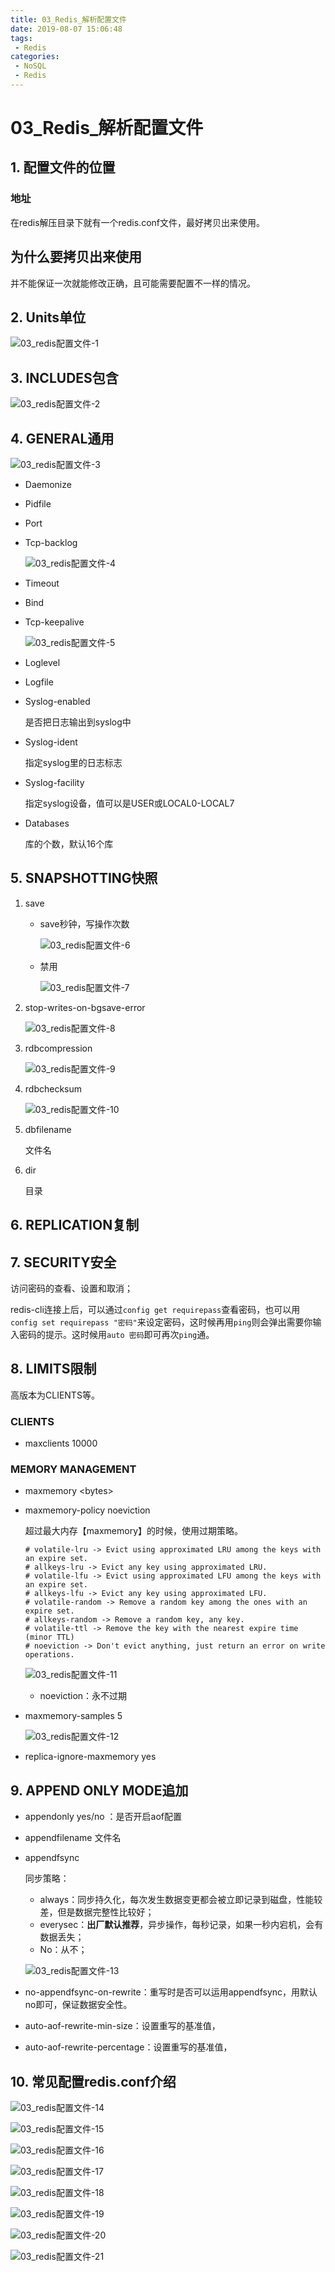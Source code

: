 ```yaml
---
title: 03_Redis_解析配置文件
date: 2019-08-07 15:06:48
tags: 
 - Redis
categories:
 - NoSQL
 - Redis
---
```


# 03_Redis_解析配置文件

## 1. 配置文件的位置

### 地址

在redis解压目录下就有一个redis.conf文件，最好拷贝出来使用。

## 为什么要拷贝出来使用

并不能保证一次就能修改正确，且可能需要配置不一样的情况。

## 2. Units单位

![03_redis配置文件-1](https://raw.githubusercontent.com/tomxwd/ImageHosting/master/blog/redis/03_redis%E9%85%8D%E7%BD%AE%E6%96%87%E4%BB%B6-1.png)

## 3. INCLUDES包含

![03_redis配置文件-2](https://raw.githubusercontent.com/tomxwd/ImageHosting/master/blog/redis/03_redis%E9%85%8D%E7%BD%AE%E6%96%87%E4%BB%B6-2.png)

## 4. GENERAL通用

![03_redis配置文件-3](https://raw.githubusercontent.com/tomxwd/ImageHosting/master/blog/redis/03_redis%E9%85%8D%E7%BD%AE%E6%96%87%E4%BB%B6-3.png)

- Daemonize

- Pidfile

- Port

- Tcp-backlog

  ![03_redis配置文件-4](https://raw.githubusercontent.com/tomxwd/ImageHosting/master/blog/redis/03_redis%E9%85%8D%E7%BD%AE%E6%96%87%E4%BB%B6-4.png)

- Timeout

- Bind

- Tcp-keepalive

  ![03_redis配置文件-5](https://raw.githubusercontent.com/tomxwd/ImageHosting/master/blog/redis/03_redis%E9%85%8D%E7%BD%AE%E6%96%87%E4%BB%B6-5.png)

- Loglevel

- Logfile

- Syslog-enabled

  是否把日志输出到syslog中

- Syslog-ident

  指定syslog里的日志标志

- Syslog-facility

  指定syslog设备，值可以是USER或LOCAL0-LOCAL7

- Databases

  库的个数，默认16个库

## 5. SNAPSHOTTING快照

1. save

   - save秒钟，写操作次数

     ![03_redis配置文件-6](https://raw.githubusercontent.com/tomxwd/ImageHosting/master/blog/redis/03_redis%E9%85%8D%E7%BD%AE%E6%96%87%E4%BB%B6-6.png)

   - 禁用

     ![03_redis配置文件-7](https://raw.githubusercontent.com/tomxwd/ImageHosting/master/blog/redis/03_redis%E9%85%8D%E7%BD%AE%E6%96%87%E4%BB%B6-7.png)

2. stop-writes-on-bgsave-error

   ![03_redis配置文件-8](https://raw.githubusercontent.com/tomxwd/ImageHosting/master/blog/redis/03_redis%E9%85%8D%E7%BD%AE%E6%96%87%E4%BB%B6-8.png)

3. rdbcompression

   ![03_redis配置文件-9](https://raw.githubusercontent.com/tomxwd/ImageHosting/master/blog/redis/03_redis%E9%85%8D%E7%BD%AE%E6%96%87%E4%BB%B6-9.png)

4. rdbchecksum

   ![03_redis配置文件-10](https://raw.githubusercontent.com/tomxwd/ImageHosting/master/blog/redis/03_redis%E9%85%8D%E7%BD%AE%E6%96%87%E4%BB%B6-10.png)

5. dbfilename

   文件名

6. dir

   目录

## 6. REPLICATION复制



## 7. SECURITY安全

访问密码的查看、设置和取消；

redis-cli连接上后，可以通过`config get requirepass`查看密码，也可以用`config set requirepass "密码"`来设定密码，这时候再用`ping`则会弹出需要你输入密码的提示。这时候用`auto 密码`即可再次`ping`通。

## 8. LIMITS限制

高版本为CLIENTS等。

### CLIENTS

- maxclients 10000

### MEMORY MANAGEMENT

- maxmemory \<bytes\>

- maxmemory-policy noeviction

  超过最大内存【maxmemory】的时候，使用过期策略。

  ```shell
  # volatile-lru -> Evict using approximated LRU among the keys with an expire set.
  # allkeys-lru -> Evict any key using approximated LRU.
  # volatile-lfu -> Evict using approximated LFU among the keys with an expire set.
  # allkeys-lfu -> Evict any key using approximated LFU.
  # volatile-random -> Remove a random key among the ones with an expire set.
  # allkeys-random -> Remove a random key, any key.
  # volatile-ttl -> Remove the key with the nearest expire time (minor TTL)
  # noeviction -> Don't evict anything, just return an error on write operations.
  ```

  ![03_redis配置文件-11](https://raw.githubusercontent.com/tomxwd/ImageHosting/master/blog/redis/03_redis%E9%85%8D%E7%BD%AE%E6%96%87%E4%BB%B6-11.png)

  - noeviction：永不过期

- maxmemory-samples 5

  ![03_redis配置文件-12](https://raw.githubusercontent.com/tomxwd/ImageHosting/master/blog/redis/03_redis%E9%85%8D%E7%BD%AE%E6%96%87%E4%BB%B6-12.png)

- replica-ignore-maxmemory yes

## 9. APPEND ONLY MODE追加

- appendonly yes/no ：是否开启aof配置

- appendfilename 文件名

- appendfsync

  同步策略：

  - always：同步持久化，每次发生数据变更都会被立即记录到磁盘，性能较差，但是数据完整性比较好；
  - everysec：**出厂默认推荐**，异步操作，每秒记录，如果一秒内宕机，会有数据丢失；
  - No：从不；

  ![03_redis配置文件-13](https://raw.githubusercontent.com/tomxwd/ImageHosting/master/blog/redis/03_redis%E9%85%8D%E7%BD%AE%E6%96%87%E4%BB%B6-13.png)

- no-appendfsync-on-rewrite：重写时是否可以运用appendfsync，用默认no即可，保证数据安全性。

- auto-aof-rewrite-min-size：设置重写的基准值，

- auto-aof-rewrite-percentage：设置重写的基准值，

## 10. 常见配置redis.conf介绍

![03_redis配置文件-14](https://raw.githubusercontent.com/tomxwd/ImageHosting/master/blog/redis/03_redis%E9%85%8D%E7%BD%AE%E6%96%87%E4%BB%B6-14.png)

![03_redis配置文件-15](https://raw.githubusercontent.com/tomxwd/ImageHosting/master/blog/redis/03_redis%E9%85%8D%E7%BD%AE%E6%96%87%E4%BB%B6-15.png)

![03_redis配置文件-16](https://raw.githubusercontent.com/tomxwd/ImageHosting/master/blog/redis/03_redis%E9%85%8D%E7%BD%AE%E6%96%87%E4%BB%B6-16.png)

![03_redis配置文件-17](https://raw.githubusercontent.com/tomxwd/ImageHosting/master/blog/redis/03_redis%E9%85%8D%E7%BD%AE%E6%96%87%E4%BB%B6-17.png)

![03_redis配置文件-18](https://raw.githubusercontent.com/tomxwd/ImageHosting/master/blog/redis/03_redis%E9%85%8D%E7%BD%AE%E6%96%87%E4%BB%B6-18.png)

![03_redis配置文件-19](https://raw.githubusercontent.com/tomxwd/ImageHosting/master/blog/redis/03_redis%E9%85%8D%E7%BD%AE%E6%96%87%E4%BB%B6-19.png)

![03_redis配置文件-20](https://raw.githubusercontent.com/tomxwd/ImageHosting/master/blog/redis/03_redis%E9%85%8D%E7%BD%AE%E6%96%87%E4%BB%B6-20.png)

![03_redis配置文件-21](https://raw.githubusercontent.com/tomxwd/ImageHosting/master/blog/redis/03_redis%E9%85%8D%E7%BD%AE%E6%96%87%E4%BB%B6-21.png)

